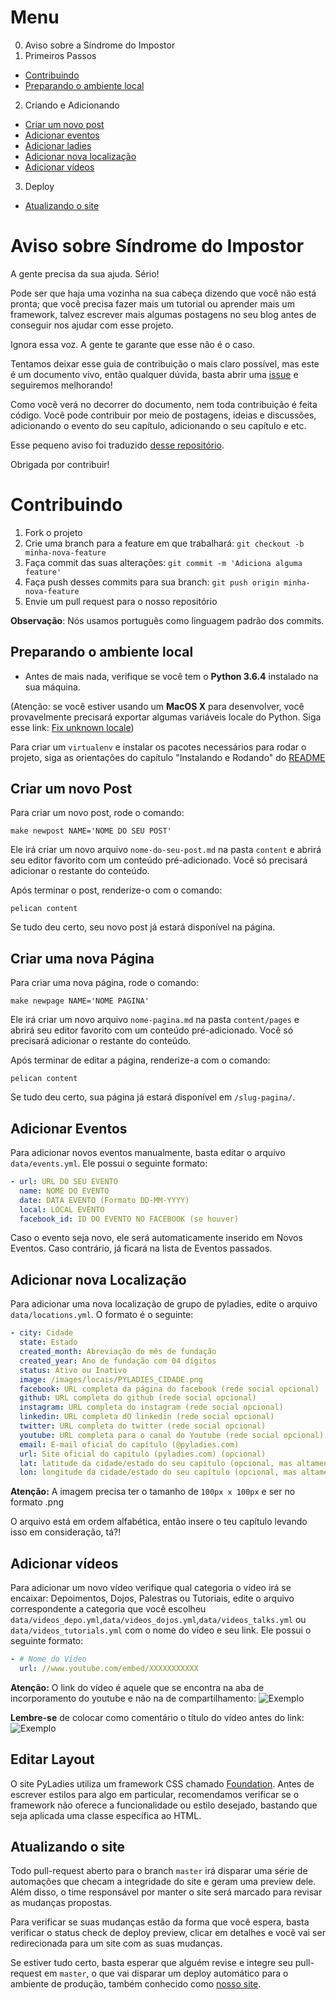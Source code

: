 Menu
====
0. Aviso sobre a Síndrome do Impostor
1. Primeiros Passos
  * [Contribuindo](#contribuindo)
  * [Preparando o ambiente local](#preparando-o-ambiente-local)

2. Criando e Adicionando
  * [Criar um novo post](#criar-um-novo-post)
  * [Adicionar eventos](#adicionar-eventos)
  * [Adicionar ladies](#adicionar-ladies)
  * [Adicionar nova localização](#adicionar-nova-localização)
  * [Adicionar vídeos](#adicionar-vídeos)

3. Deploy
  * [Atualizando o site](#atualizando-o-site)

Aviso sobre Síndrome do Impostor
============

A gente precisa da sua ajuda. Sério!

Pode ser que haja uma vozinha na sua cabeça dizendo que você não está pronta;
que você precisa fazer mais um tutorial ou aprender mais um framework, talvez
escrever mais algumas postagens no seu blog antes de conseguir nos ajudar com
esse projeto.

Ignora essa voz. A gente te garante que esse não é o caso.

Tentamos deixar esse guia de contribuição o mais claro possível, mas este é um
documento vivo, então qualquer dúvida, basta abrir uma [issue](https://github.com/pyladies-brazil/br-pyladies-pelican/issues/new/choose)
e seguiremos melhorando!

Como você verá no decorrer do documento, nem toda contribuição é feita código. Você
pode contribuir por meio de postagens, ideias e discussões, adicionando o
evento do seu capítulo, adicionando o seu capítulo e etc.

Esse pequeno aviso foi traduzido [desse repositório](https://github.com/adriennefriend/imposter-syndrome-disclaimer).

Obrigada por contribuir!


Contribuindo
============

1. Fork o projeto
2. Crie uma branch para a feature em que trabalhará: `git checkout -b minha-nova-feature`
3. Faça commit das suas alterações: `git commit -m 'Adiciona alguma feature'`
4. Faça push desses commits para sua branch: `git push origin minha-nova-feature`
5. Envie um pull request para o nosso repositório

**Observação**: Nós usamos português como linguagem padrão dos commits.


Preparando o ambiente local
--------------------------
- Antes de mais nada, verifique se você tem o **Python 3.6.4** instalado na sua máquina.

(Atenção: se você estiver usando um **MacOS X** para desenvolver, você provavelmente precisará exportar algumas variáveis locale do Python. Siga esse link: [Fix unknown locale](http://patrick.arminio.info/fix-valueerror-unknown-locale-utf8/))

Para criar um `virtualenv` e instalar os pacotes necessários para rodar o projeto,
siga as orientações do capítulo "Instalando e Rodando" do [README](https://github.com/pyladies-brazil/br-pyladies-pelican/blob/master/README.md)

Criar um novo Post
------------------

Para criar um novo post, rode o comando:

	make newpost NAME='NOME DO SEU POST'

Ele irá criar um novo arquivo `nome-do-seu-post.md` na pasta `content` e abrirá seu editor favorito com um conteúdo pré-adicionado.  Você só precisará adicionar o restante do conteúdo.

Após terminar o post, renderize-o com o comando:

	pelican content

Se tudo deu certo, seu novo post já estará disponível na página.


Criar uma nova Página
---------------------

Para criar uma nova página, rode o comando:

	make newpage NAME='NOME PAGINA'

Ele irá criar um novo arquivo `nome-pagina.md` na pasta `content/pages` e abrirá seu editor favorito com um conteúdo pré-adicionado.  Você só precisará adicionar o restante do conteúdo.

Após terminar de editar a página, renderize-a com o comando:

	pelican content

Se tudo deu certo, sua página já estará disponível em `/slug-pagina/`.


Adicionar Eventos
-----------------

Para adicionar novos eventos manualmente, basta editar o arquivo `data/events.yml`. Ele possui o seguinte formato:

```yaml
- url: URL DO SEU EVENTO
  name: NOME DO EVENTO
  date: DATA EVENTO (Formato DD-MM-YYYY)
  local: LOCAL EVENTO
  facebook_id: ID DO EVENTO NO FACEBOOK (se houver)
```

Caso o evento seja novo, ele será automaticamente inserido em Novos Eventos. Caso contrário, já ficará na lista de Eventos passados.


Adicionar nova Localização
--------------------------

Para adicionar uma nova localização de grupo de pyladies, edite o arquivo `data/locations.yml`. O formato é o seguinte:


```yaml
- city: Cidade
  state: Estado
  created_month: Abreviação do mês de fundação
  created_year: Ano de fundação com 04 dígitos
  status: Ativo ou Inativo
  image: /images/locais/PYLADIES_CIDADE.png
  facebook: URL completa da página do facebook (rede social opcional)
  github: URL completa do github (rede social opcional)
  instagram: URL completa do instagram (rede social opcional)
  linkedin: URL completa dO linkedin (rede social opcional)
  twitter: URL completa do twitter (rede social opcional)
  youtube: URL completa para o canal do Youtube (rede social opcional)
  email: E-mail oficial do capítulo (@pyladies.com)
  url: Site oficial do capítulo (pyladies.com) (opcional)
  lat: latitude da cidade/estado do seu capítulo (opcional, mas altamente recomendado, caso contrário será gerado automaticamente)
  lon: longitude da cidade/estado do seu capítulo (opcional, mas altamente recomendado, caso contrário será gerado automaticamente)
```

**Atenção:** A imagem precisa ter o tamanho de `100px x 100px` e ser no formato .png

O arquivo está em ordem alfabética, então insere o teu capítulo levando isso em consideração, tá?!


Adicionar vídeos
----------------

Para adicionar um novo vídeo verifique qual categoria o vídeo irá se encaixar: Depoimentos, Dojos, Palestras ou Tutoriais, edite o arquivo correspondente a categoria que você escolheu `data/videos_depo.yml`,`data/videos_dojos.yml`,`data/videos_talks.yml` ou `data/videos_tutorials.yml` com o nome do vídeo e seu link. Ele possui o seguinte formato:

```yaml
- # Nome do Vídeo
  url: //www.youtube.com/embed/XXXXXXXXXXX
```

**Atenção:** O link do vídeo é aquele que se encontra na aba de incorporamento do youtube e não na de compartilhamento:
![Exemplo](https://cloud.githubusercontent.com/assets/6595551/19491891/59d9ff6a-9553-11e6-8163-0c65ca58d241.png "Link correto do youtube")

**Lembre-se** de colocar como comentário o título do vídeo antes do link:
![Exemplo](https://cloud.githubusercontent.com/assets/6595551/19491947/97e5df18-9553-11e6-9ed3-d1294f37a291.png "Comentário nos vídeos")


Editar Layout
-------------

O site PyLadies utiliza um framework CSS chamado [Foundation](http://foundation.zurb.com/sites.html). Antes de escrever estilos para algo em particular, recomendamos verificar se o framework não oferece a funcionalidade ou estilo desejado, bastando que seja aplicada uma classe específica ao HTML.


Atualizando o site
------------------

Todo pull-request aberto para o branch `master` irá disparar uma série de automações que checam a integridade do site e geram uma preview dele.
Além disso, o time responsável por manter o site será marcado para revisar as mudanças propostas.

Para verificar se suas mudanças estão da forma que você espera, basta verificar o status check de deploy preview, clicar em detalhes e você vai ser redirecionada para um site com as suas mudanças.

Se estiver tudo certo, basta esperar que alguém revise e integre seu pull-request em `master`, o que vai disparar um deploy automático para o ambiente de produção, também conhecido como [nosso site](http://brasil.pyladies.com/).

